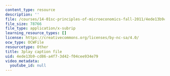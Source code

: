 ```yaml
---
content_type: resource
description: ''
file: /courses/14-01sc-principles-of-microeconomics-fall-2011/4ede13b9cd86a4f73d42f04cee934e79_H3_TYEeswuM.srt
file_size: 78766
file_type: application/x-subrip
learning_resource_types: []
license: https://creativecommons.org/licenses/by-nc-sa/4.0/
ocw_type: OCWFile
resourcetype: Other
title: 3play caption file
uid: 4ede13b9-cd86-a4f7-3d42-f04cee934e79
video_metadata:
  youtube_id: null
---
```

